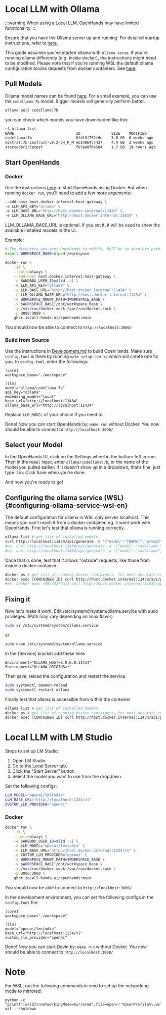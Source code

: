 # Local LLM with Ollama

:::warning
When using a Local LLM, OpenHands may have limited functionality.
:::

Ensure that you have the Ollama server up and running.
For detailed startup instructions, refer to [here](https://github.com/ollama/ollama).

This guide assumes you've started ollama with `ollama serve`. If you're running ollama differently (e.g. inside docker), the instructions might need to be modified. Please note that if you're running WSL the default ollama configuration blocks requests from docker containers. See [here](#configuring-ollama-service-wsl-en).

## Pull Models

Ollama model names can be found [here](https://ollama.com/library). For a small example, you can use
the `codellama:7b` model. Bigger models will generally perform better.

```bash
ollama pull codellama:7b
```

you can check which models you have downloaded like this:

```bash
~$ ollama list
NAME                            ID              SIZE    MODIFIED
codellama:7b                    8fdf8f752f6e    3.8 GB  6 weeks ago
mistral:7b-instruct-v0.2-q4_K_M eb14864c7427    4.4 GB  2 weeks ago
starcoder2:latest               f67ae0f64584    1.7 GB  19 hours ago
```

## Start OpenHands

### Docker

Use the instructions [here](../getting-started) to start OpenHands using Docker.
But when running `docker run`, you'll need to add a few more arguments:

```bash
--add-host host.docker.internal:host-gateway \
-e LLM_API_KEY="ollama" \
-e LLM_BASE_URL="http://host.docker.internal:11434" \
-e LLM_OLLAMA_BASE_URL="http://host.docker.internal:11434" \
```

LLM_OLLAMA_BASE_URL is optional. If you set it, it will be used to show the available installed models in the UI.

Example:

```bash
# The directory you want OpenHands to modify. MUST be an absolute path!
export WORKSPACE_BASE=$(pwd)/workspace

docker run \
    -it \
    --pull=always \
    --add-host host.docker.internal:host-gateway \
    -e SANDBOX_USER_ID=$(id -u) \
    -e LLM_API_KEY="ollama" \
    -e LLM_BASE_URL="http://host.docker.internal:11434" \
    -e LLM_OLLAMA_BASE_URL="http://host.docker.internal:11434" \
    -e WORKSPACE_MOUNT_PATH=$WORKSPACE_BASE \
    -v $WORKSPACE_BASE:/opt/workspace_base \
    -v /var/run/docker.sock:/var/run/docker.sock \
    -p 3000:3000 \
    ghcr.io/all-hands-ai/openhands:main
```

You should now be able to connect to `http://localhost:3000/`

### Build from Source

Use the instructions in [Development.md](https://github.com/All-Hands-AI/OpenHands/blob/main/Development.md) to build OpenHands.
Make sure `config.toml` is there by running `make setup-config` which will create one for you. In `config.toml`, enter the followings:

```
[core]
workspace_base="./workspace"

[llm]
model="ollama/codellama:7b"
api_key="ollama"
embedding_model="local"
base_url="http://localhost:11434"
ollama_base_url="http://localhost:11434"

```

Replace `LLM_MODEL` of your choice if you need to.

Done! Now you can start OpenHands by: `make run` without Docker. You now should be able to connect to `http://localhost:3000/`

## Select your Model

In the OpenHands UI, click on the Settings wheel in the bottom-left corner.
Then in the `Model` input, enter `ollama/codellama:7b`, or the name of the model you pulled earlier.
If it doesn’t show up in a dropdown, that’s fine, just type it in. Click Save when you’re done.

And now you're ready to go!

## Configuring the ollama service (WSL) {#configuring-ollama-service-wsl-en}

The default configuration for ollama in WSL only serves localhost. This means you can't reach it from a docker container. eg. it wont work with OpenHands. First let's test that ollama is running correctly.

```bash
ollama list # get list of installed models
curl http://localhost:11434/api/generate -d '{"model":"[NAME]","prompt":"hi"}'
#ex. curl http://localhost:11434/api/generate -d '{"model":"codellama:7b","prompt":"hi"}'
#ex. curl http://localhost:11434/api/generate -d '{"model":"codellama","prompt":"hi"}' #the tag is optional if there is only one
```

Once that is done, test that it allows "outside" requests, like those from inside a docker container.

```bash
docker ps # get list of running docker containers, for most accurate test choose the OpenHands sandbox container.
docker exec [CONTAINER ID] curl http://host.docker.internal:11434/api/generate -d '{"model":"[NAME]","prompt":"hi"}'
#ex. docker exec cd9cc82f7a11 curl http://host.docker.internal:11434/api/generate -d '{"model":"codellama","prompt":"hi"}'
```

## Fixing it

Now let's make it work. Edit /etc/systemd/system/ollama.service with sudo privileges. (Path may vary depending on linux flavor)

```bash
sudo vi /etc/systemd/system/ollama.service
```

or

```bash
sudo nano /etc/systemd/system/ollama.service
```

In the [Service] bracket add these lines

```
Environment="OLLAMA_HOST=0.0.0.0:11434"
Environment="OLLAMA_ORIGINS=*"
```

Then save, reload the configuration and restart the service.

```bash
sudo systemctl daemon-reload
sudo systemctl restart ollama
```

Finally test that ollama is accessible from within the container

```bash
ollama list # get list of installed models
docker ps # get list of running docker containers, for most accurate test choose the OpenHands sandbox container.
docker exec [CONTAINER ID] curl http://host.docker.internal:11434/api/generate -d '{"model":"[NAME]","prompt":"hi"}'
```


# Local LLM with LM Studio

Steps to set up LM Studio:
1. Open LM Studio
2. Go to the Local Server tab.
3. Click the "Start Server" button.
4. Select the model you want to use from the dropdown.


Set the following configs:
```bash
LLM_MODEL="openai/lmstudio"
LLM_BASE_URL="http://localhost:1234/v1"
CUSTOM_LLM_PROVIDER="openai"
```

### Docker

```bash
docker run \
    -it \
    --pull=always \
    -e SANDBOX_USER_ID=$(id -u) \
    -e LLM_MODEL="openai/lmstudio" \
    -e LLM_BASE_URL="http://host.docker.internal:1234/v1" \
    -e CUSTOM_LLM_PROVIDER="openai" \
    -e WORKSPACE_MOUNT_PATH=$WORKSPACE_BASE \
    -v $WORKSPACE_BASE:/opt/workspace_base \
    -v /var/run/docker.sock:/var/run/docker.sock \
    -p 3000:3000 \
    ghcr.io/all-hands-ai/openhands:main
```

You should now be able to connect to `http://localhost:3000/`

In the development environment, you can set the following configs in the `config.toml` file:

```
[core]
workspace_base="./workspace"

[llm]
model="openai/lmstudio"
base_url="http://localhost:1234/v1"
custom_llm_provider="openai"
```

Done! Now you can start Devin by: `make run` without Docker. You now should be able to connect to `http://localhost:3000/`

# Note

For WSL, run the following commands in cmd to set up the networking mode to mirrored:

```
python -c  "print('[wsl2]\nnetworkingMode=mirrored',file=open(r'%UserProfile%\.wslconfig','w'))"
wsl --shutdown
```

